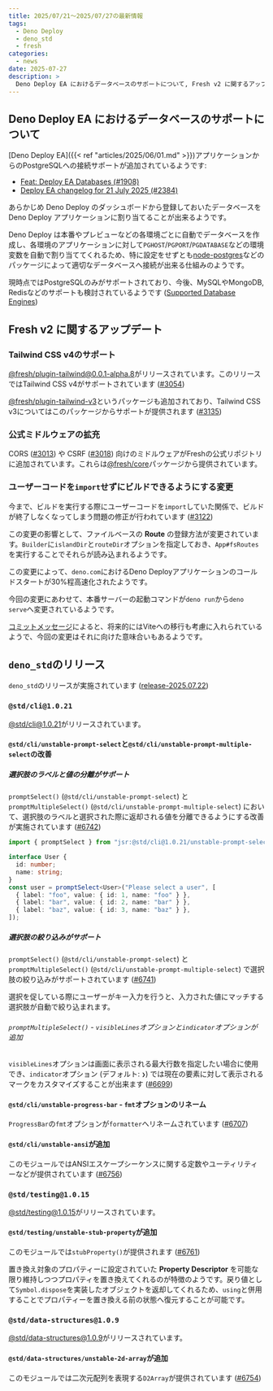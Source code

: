 ```yaml
---
title: 2025/07/21〜2025/07/27の最新情報
tags:
  - Deno Deploy
  - deno_std
  - fresh
categories:
  - news
date: 2025-07-27
description: >
  Deno Deploy EA におけるデータベースのサポートについて, Fresh v2 に関するアップデート (Tailwind CSS v4のサポート, 公式ミドルウェアの拡充など), `@std/cli@1.0.21` (`promptSelect()`や`promptMultipleSelect()`で選択肢の絞り行みがサポート, など), `@std/testing@1.0.15` (`stubProperty()`が追加), `@std/data-structures@1.0.9` (`D2Array`が追加)
---
```


## Deno Deploy EA におけるデータベースのサポートについて

[Deno Deploy EA]({{< ref "articles/2025/06/01.md" >}})アプリケーションからのPostgreSQLへの接続サポートが追加されているようです:

- [Feat: Deploy EA Databases (#1908)](https://github.com/denoland/docs/pull/1908)
- [Deploy EA changelog for 21 July 2025 (#2384)](https://github.com/denoland/docs/pull/2384)

あらかじめ Deno Deploy のダッシュボードから登録しておいたデータベースを Deno Deploy アプリケーションに割り当てることが出来るようです。

Deno Deploy は本番やプレビューなどの各環境ごとに自動でデータベースを作成し、各環境のアプリケーションに対して`PGHOST`/`PGPORT`/`PGDATABASE`などの環境変数を自動で割り当ててくれるため、特に設定をせずとも[node-postgres](https://github.com/brianc/node-postgres/blob/27a27547872f7371cfaa2a334fe822b2a3f278f2/docs/pages/apis/client.mdx#new-client)などのパッケージによって適切なデータベースへ接続が出来る仕組みのようです。

現時点ではPostgreSQLのみがサポートされており、今後、MySQLやMongoDB, Redisなどのサポートも検討されているようです ([Supported Database Engines](https://github.com/denoland/docs/blob/90c761ca51c8561dc3541ac7a60d7f9b63ac35fc/deploy/early-access/reference/databases.md#supported-database-engines))

## Fresh v2 に関するアップデート

### Tailwind CSS v4のサポート

[@fresh/plugin-tailwind@0.0.1-alpha.8](https://jsr.io/@fresh/plugin-tailwind@0.0.1-alpha.8)がリリースされています。このリリースではTailwind CSS v4がサポートされています ([#3054](https://github.com/denoland/fresh/pull/3054))

[@fresh/plugin-tailwind-v3](https://jsr.io/@fresh/plugin-tailwind-v3)というパッケージも追加されており、Tailwind CSS v3についてはこのパッケージからサポートが提供されます ([#3135](https://github.com/denoland/fresh/pull/3135))

### 公式ミドルウェアの拡充

CORS ([#3013](https://github.com/denoland/fresh/pull/3013)) や CSRF ([#3018](https://github.com/denoland/fresh/pull/3018)) 向けのミドルウェアがFreshの公式リポジトリに追加されています。これらは[@fresh/core](https://jsr.io/@fresh/core)パッケージから提供されています。

### ユーザーコードを`import`せずにビルドできるようにする変更

今まで、ビルドを実行する際にユーザーコードを`import`していた関係で、ビルドが終了しなくなってしまう問題の修正が行われています ([#3122](https://github.com/denoland/fresh/pull/3122))

この変更の影響として、ファイルベースの __Route__ の登録方法が変更されています。`Builder`に`islandDir`と`routeDir`オプションを指定しておき、`App#fsRoutes`を実行することでそれらが読み込まれるようです。

この変更によって、`deno.com`におけるDeno Deployアプリケーションのコールドスタートが30%程高速化されたようです。

今回の変更にあわせて、本番サーバーの起動コマンドが`deno run`から`deno serve`へ変更されているようです。

[コミットメッセージ](https://github.com/denoland/fresh/commit/118242eaa6a5404db4ff09136d9050371450cb88)によると、将来的にはViteへの移行も考慮に入れられているようで、今回の変更はそれに向けた意味合いもあるようです。

## `deno_std`のリリース

`deno_std`のリリースが実施されています ([release-2025.07.22](https://github.com/denoland/std/releases/tag/release-2025.07.22))

### `@std/cli@1.0.21`

[@std/cli@1.0.21](https://jsr.io/@std/cli@1.0.21)がリリースされています。

#### `@std/cli/unstable-prompt-select`と`@std/cli/unstable-prompt-multiple-select`の改善

##### 選択肢のラベルと値の分離がサポート

`promptSelect()` (`@std/cli/unstable-prompt-select`) と`promptMultipleSelect()` (`@std/cli/unstable-prompt-multiple-select`) において、選択肢のラベルと選択された際に返却される値を分離できるようにする改善が実施されています ([#6742](https://github.com/denoland/std/pull/6742))

```typescript
import { promptSelect } from "jsr:@std/cli@1.0.21/unstable-prompt-select";

interface User {
  id: number;
  name: string;
}
const user = promptSelect<User>("Please select a user", [
  { label: "foo", value: { id: 1, name: "foo" } },
  { label: "bar", value: { id: 2, name: "bar" } },
  { label: "baz", value: { id: 3, name: "baz" } },
]);
```

##### 選択肢の絞り込みがサポート

`promptSelect()` (`@std/cli/unstable-prompt-select`) と `promptMultipleSelect()` (`@std/cli/unstable-prompt-multiple-select`) で選択肢の絞り込みがサポートされています ([#6741](https://github.com/denoland/std/pull/6741))

選択を促している際にユーザーがキー入力を行うと、入力された値にマッチする選択肢が自動で絞り込まれます。

###### `promptMultipleSelect()` - `visibleLines`オプションと`indicator`オプションが追加

`visibleLines`オプションは画面に表示される最大行数を指定したい場合に使用でき、`indicator`オプション (デフォルト: `❯`) では現在の要素に対して表示されるマークをカスタマイズすることが出来ます ([#6699](https://github.com/denoland/std/pull/6699))

#### `@std/cli/unstable-progress-bar` - `fmt`オプションのリネーム

`ProgressBar`の`fmt`オプションが`formatter`へリネームされています ([#6707](https://github.com/denoland/std/pull/6707))

#### `@std/cli/unstable-ansi`が追加

このモジュールではANSIエスケープシーケンスに関する定数やユーティリティーなどが提供されています ([#6756](https://github.com/denoland/std/pull/6756))

### `@std/testing@1.0.15`

[@std/testing@1.0.15](https://jsr.io/@std/testing@1.0.15)がリリースされています。

#### `@std/testing/unstable-stub-property`が追加

このモジュールでは`stubProperty()`が提供されます ([#6761](https://github.com/denoland/std/pull/6761))

置き換え対象のプロパティーに設定されていた __Property Descriptor__ を可能な限り維持しつつプロパティを置き換えてくれるのが特徴のようです。戻り値として`Symbol.dispose`を実装したオブジェクトを返却してくれるため、`using`と併用することでプロパティーを置き換える前の状態へ復元することが可能です。

### `@std/data-structures@1.0.9`

[@std/data-structures@1.0.9](https://jsr.io/@std/data-structures@1.0.9)がリリースされています。

#### `@std/data-structures/unstable-2d-array`が追加

このモジュールでは二次元配列を表現する`D2Array`が提供されています ([#6754](https://github.com/denoland/std/pull/6754))
